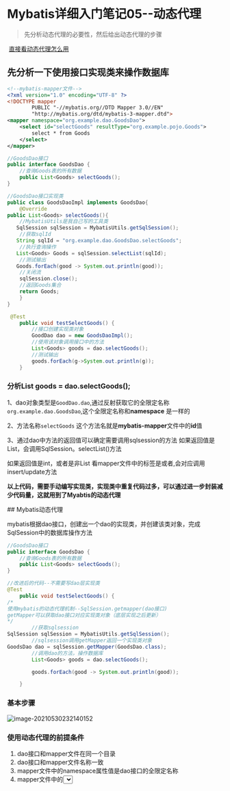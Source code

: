 # Mybatis详细入门笔记05--动态代理

> 先分析动态代理的必要性，然后给出动态代理的步骤

​		[直接看动态代理怎么用](#1)

## 先分析一下使用接口实现类来操作数据库

```xml
<!--mybatis-mapper文件-->
<?xml version="1.0" encoding="UTF-8" ?>
<!DOCTYPE mapper
        PUBLIC "-//mybatis.org//DTD Mapper 3.0//EN"
        "http://mybatis.org/dtd/mybatis-3-mapper.dtd">
<mapper namespace="org.example.dao.GoodsDao">
    <select id="selectGoods" resultType="org.example.pojo.Goods">
        select * from Goods
    </select>
</mapper>
```



```java
//GoodsDao接口
public interface GoodsDao {
    //查询Goods表的所有数据
    public List<Goods> selectGoods();
}
```

```java
//GoodsDao接口实现类
public class GoodsDaoImpl implements GoodsDao{
    @Override
public List<Goods> selectGoods(){
    //MybatisUtils是我自己写的工具类
   SqlSession sqlSession = MybatisUtils.getSqlSession();
	//获取sqlId
   String sqlId = "org.example.dao.GoodsDao.selectGoods";
    //执行查询操作
   List<Goods> Goods = sqlSession.selectList(sqlId);
	//测试输出
   Goods.forEach(good -> System.out.println(good));
    //关闭流
    sqlSession.close();
    //返回Goods集合
    return Goods;
    }
}

```



```java
 @Test
    public void testSelectGoods() {
        //接口创建实现类对象
        GoodDao dao = new GoodsDaoImpl();
        //使用该对象调用接口中的方法
        List<Goods> goods = dao.selectGoods();
        //测试输出
        goods.forEach(g->System.out.println(g));
    }
```

### 分析List<Goods> goods = dao.selectGoods();

 1、dao对象类型是`GoodDao.dao`,通过反射获取它的全限定名称`org.example.dao.GoodsDao`,这个全限定名称和**namespace** 是一样的

2、方法名称`selectGoods` 这个方法名就是**mybatis-mapper**文件中的**id**值

3、通过dao中方法的返回值可以确定需要调用sqlsession的方法
如果返回值是List，会调用SqlSession。selectList()方法

如果返回值是int，或者是非List 看mapper文件中的标签是<insert>或者<update>,会对应调用insert/update方法

**以上代码，需要手动编写实现类，实现类中重复代码过多，可以通过进一步封装减少代码量，这就用到了Myabtis的动态代理**

<div id="1"><div/>
## Mybatis动态代理

 mybatis根据dao接口，创建出一个dao的实现类，并创建该类对象，完成SqlSession中的数据库操作方法

```java
//GoodsDao接口
public interface GoodsDao {
    //查询Goods表的所有数据
    public List<Goods> selectGoods();
}
```

```java
//改进后的代码--不需要写dao层实现类
@Test
    public void testSelectGoods() {
/*
使用mybatis的动态代理机制--SqlSession.getmapper(dao接口)
getMapper可以获取dao接口对应实现类对象（底层实现之后更新）
*/
        //获取sqlsession
SqlSession sqlSession = MybatisUtils.getSqlSession();
        //sqlsession调用getMapper返回一个实现类对象
GoodsDao dao = sqlSession.getMapper(GoodsDao.class);
        //调用dao的方法，操作数据库
        List<Goods> goods = dao.selectGoods();

        goods.forEach(good -> System.out.println(good));

    }
```

### 基本步骤

![image-20210530232140152](https://i.loli.net/2021/05/31/PKiIke3SUxg1dfA.png)

### 使用动态代理的前提条件

1. dao接口和mapper文件在同一个目录
2. dao接口和mapper文件名称一致
3. mapper文件中的namespace属性值是dao接口的全限定名称
4. mapper文件中的<select><insert><update>等id值为接口中的方法名称





